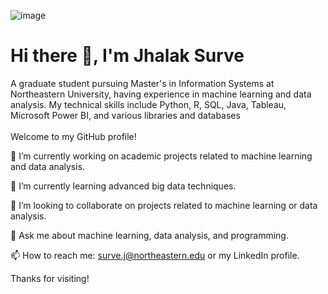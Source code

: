 ![image](https://user-images.githubusercontent.com/114832299/229172615-f33b6185-f6e5-4fb5-833e-7789f8bb0727.png)

<h1 {text-align: center;}> Hi there 👋, I'm Jhalak Surve </h1>

<p>
A graduate student pursuing Master's in Information Systems at Northeastern University, having experience in machine learning and data analysis. My technical skills include Python, R, SQL, Java, Tableau, Microsoft Power BI, and various libraries and databases<br> <br>
Welcome to my GitHub profile!


🔭 I’m currently working on academic projects related to machine learning and data analysis.

🌱 I’m currently learning advanced big data techniques.

👯 I’m looking to collaborate on projects related to machine learning or data analysis.

💬 Ask me about machine learning, data analysis, and programming.

📫 How to reach me: surve.j@northeastern.edu or my LinkedIn profile.

Thanks for visiting!
  
</p>

<!--
**jhalak1509/jhalak1509** is a ✨ _special_ ✨ repository because its `README.md` (this file) appears on your GitHub profile.

Here are some ideas to get you started:

- 🔭 I’m currently working on ...
- 🌱 I’m currently learning ...
- 👯 I’m looking to collaborate on ...
- 🤔 I’m looking for help with ...
- 💬 Ask me about ...
- 📫 How to reach me: ...
- 😄 Pronouns: ...
- ⚡ Fun fact: ...
-->
